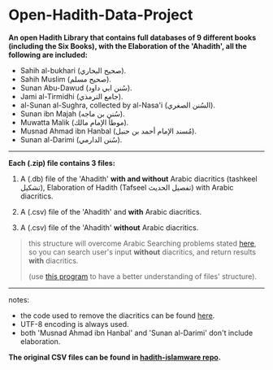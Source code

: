 # Open-Hadith-Data-Project
**An open Hadith Library that contains full databases of 9 different books (including the Six Books), with the Elaboration of the 'Ahadith', all the following are included:**

 - Sahih al-bukhari (صحيح البخاري).
 - Sahih Muslim (صحيح مسلم).
 - Sunan Abu-Dawud (سُنن ابي داود).
 - Jami al-Tirmidhi (جامع الترمذي).
 - al-Sunan al-Sughra, collected by al-Nasa'i (السُنن الصغري).
 - Sunan ibn Majah (سُنن بن ماجه).
 - Muwatta Malik (موطأ الإمام مالك).
 - Musnad Ahmad ibn Hanbal (مُسند الإمام أحمد بن حنبل).
 - Sunan al-Darimi (سُنن الدارمي).


----------


**Each (.zip) file contains 3 files:**

 1. A (.db) file of the 'Ahadith' **with and without** Arabic diacritics (tashkeel تشكيل),
 Elaboration of Hadith (Tafseel  تفصيل الحديث) with Arabic diacritics.
 
 2. A (.csv) file of the 'Ahadith' and  **with** Arabic diacritics.
 3. A (.csv) file of the 'Ahadith' **without** Arabic diacritics.
 
 >  this structure will overcome Arabic Searching problems stated
> [here](http://safe.phpclasses.net/browse/view/html/file/12751/name/readme.html), so you can search user's input **without** diacritics, and return results **with** diacritics.
> 
 >(use [this program](http://sqlitebrowser.org/) to have a better understanding of files' structure).


----------


notes:

 - the code used to remove the diacritics can be found [here](https://gist.github.com/mhashim6/7d96f7ea274c9eb7e509798a332d78ac).
 - UTF-8 encoding is always used.
 - both 'Musnad Ahmad ibn Hanbal' and 'Sunan al-Darimi' don't include elaboration.

**The original CSV files can be found in [hadith-islamware repo](https://github.com/ceefour/hadith-islamware).**
